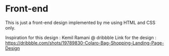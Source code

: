 # Front-end
This is just a front-end design implemented by me using HTML and CSS only.

Inspiration for this design : Kemil Ramani @ dribbble
Link for the design : https://dribbble.com/shots/19789830-Colaro-Bag-Shopping-Landing-Page-Design
